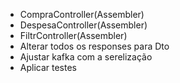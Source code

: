 - CompraController(Assembler)
- DespesaController(Assembler)
- FiltrController(Assembler)
- Alterar todos os responses para Dto
- Ajustar kafka com a serelização
- Aplicar testes